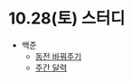 # 10.28(토) 스터디

- 백준
  - [동전 바꿔주기](https://www.acmicpc.net/problem/2624)
  - [주간 달력](https://www.acmicpc.net/problem/22936)
